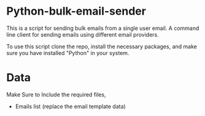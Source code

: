 # Python-bulk-email-sender

This is a script for sending bulk emails from a single user email. A command line client for sending emails using different email providers.

To use this script clone the repo, install the necessary packages, and make sure you have installed "Python" in your system.

# Data
Make Sure to Include the required files,
  - Emails list (replace the email template data)
